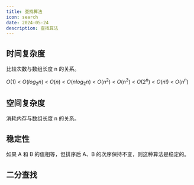```yaml
---
title: 查找算法
icon: search
date: 2024-05-24
description: 查找算法
---
```


## 时间复杂度

比较次数与数组长度 n 的关系。

$O(1)$ < $O(log_2n)$ < $O(n)$ < $O(nlog_2n)$ < $O(n^2)$ < $O(n^3)$ < $O(2^n)$ < $O(n!)$ < $O(n^n)$

## 空间复杂度

消耗内存与数组长度 n 的关系。

## 稳定性

如果 A 和 B 的值相等，但排序后 A、B 的次序保持不变，则这种算法是稳定的。

## 二分查找


